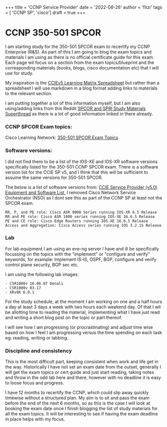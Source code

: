 +++
title = 'CCNP Service Provider'
date = '2022-08-26'
author = 'fitzi'
tags = [ 'CCNP SP', 'cisco']
draft = true
+++

# CCNP 350-501 SPCOR

I am starting study for the 350-501 SPCOR exam to recertify my CCNP Enterprise (R&S).  As part of this I 
am going to blog the exam topics and materials I am using as there is no official certificate guide for 
this exam.  Each page wil focus on a section from the exam topics/blueprint and the corresponding
materials (books, blogs, cisco documentation etc) that I will use for study.

My inspiration is the [CCIEv5 Learning Matrix Spreadsheet](https://www.google.com.au/url?sa=t&rct=j&q=&esrc=s&source=web&cd=&ved=2ahUKEwizn47NwYH6AhUn6jgGHbmLBqUQFnoECAwQAQ&url=https%3A%2F%2Fwww.cisco.com%2Fc%2Fdam%2Fen_us%2Ftraining-events%2Fle31%2Fle46%2Fcln%2Fmarketing%2Flearning-matrix%2FCCIE-Service-Provider-v5-Learning-Matrix.xlsx&usg=AOvVaw1oXuENnDStbCSRWw-xA-cX)
but rather than a spreadsheet I will use markdown in a blog format adding links to materials to the relevant section.

I am putting together a lot of this information myself, but I am also using/adding links from this Reddit
[SPCOR and SPRI Study Materials Superthread](https://www.reddit.com/r/ccnp/comments/nohfj4/spcor_and_spri_study_materials_superthread/)
as there is a lot of good information linked in there already.

### CCNP SPCOR Exam topics:

Cisco Learning Network: [350-501 SPCOR Exam Topics](https://learningnetwork.cisco.com/s/spcor-exam-topics)

### Software versions:

I did not find there to be a list of the IOS-XE and IOS-XR software versions specifically listed for
the 350-501 CCNP SPCOR exam.  There is a software version list for the CCIE SP v5, and I
think that this will be sufficient to assume the same versions for 350-501 SPCOR.

The below is a list of software versions from: [CCIE Service Provider (v5.0) Equipment and Software List](https://learningnetwork.cisco.com/s/article/ccie-service-provider-v5-0-equipment-and-software-list),
I removed Cisco Network Service Orchestrator (NSO) as I dont see this as part of the CCNP SP at least 
not the SPCOR exam.

```
RR, P, and PE role: Cisco ASR 9000 Series running IOS-XR 6.5 Release
RR and PE role: Cisco ASR 1000 series running IOS-XE 16.6.5 Release
PE and CE role: Cisco Edge Routers running IOS-XE 16.6.5 Release
Access and Aggregation: Cisco Access series running IOS 3.2.1S Release
```
### Lab

For lab equipment I am using an eve-ng server I have and ill be specifically focussing on the topics with
the "implement" or "configure and verify" keywords, for example: Implement IS-IS, OSPF, BGP, configure 
and verify control plane security, BGP sec etc.


I am using the following lab images:

```
- CSR1000v 16.06.07 Denali
- CSR1000v 03.17
- XRv9K 6.0.1
```

For the study schedule, at the moment I am working on one and a half hours a day at least 3 days a week with two hours each
weekend day.  Of that I wll be allotting time to reading the material, implementing what I have just read and writing a short blog
post on the topic or part thereof.

I will see how I am progressing (or procrastinating) and adjust time wise based on how I feel I am progressing
versus the time spending on each task eg: reading, writing or labbing.

### Discipline and consistency

This is the most difficult part, keeping consistent when work and life get in the way.  Historically I have
not set an exam date from the outset, generally I will get the exam topics or cert guide and just start
reading, taking notes and throw in the odd lab here and there, however with no deadline it is easy to loose 
focus and progress.

I have 12 months to recertify the CCNP, which could slip away quickly timewise without a structured plan.  My aim 
is to sit and pass the exam before the end of the next 6 months, so as this is the case I will look at 
booking the exam date once I finish blogging the list of study materials for all the exam topics.  It will be 
interesting to see if having the exam deadline in place helps with my focus.
